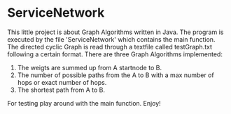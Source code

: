 # ServiceNetwork

This little project is about Graph Algorithms written in Java. The program is executed by the file 'ServiceNetwork' which contains the main function. The directed cyclic Graph is read through a textfile called testGraph.txt following a certain format. There are three Graph Algorithms implemented:
1. The weigts are summed up from A startnode to B.
2. The number of possible paths from the A to B with a max number of hops or exact number of hops.
3. The shortest path from A to B.

For testing play around with the main function. Enjoy!

